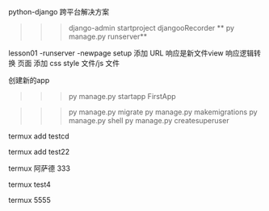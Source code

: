 python-django 跨平台解决方案

>>> django-admin startproject djangooRecorder
>>>  ** py manage.py runserver**

lesson01
-runserver
-newpage setup 
 添加 URL 响应是新文件view 响应逻辑转换 页面
 添加 css style 文件/js 文件

创建新的app
>>>  py manage.py startapp FirstApp

>>> py manage.py migrate 
>>>  py manage.py makemigrations
>>>  py manage.py shell
>>>  py manage.py createsuperuser

termux add testcd
 
termux add test22

termux 阿萨德 333

termux test4

termux 5555
